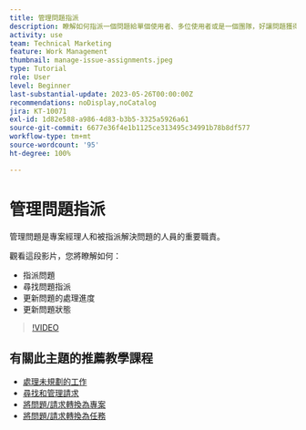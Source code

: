 ```yaml
---
title: 管理問題指派
description: 瞭解如何指派一個問題給單個使用者、多位使用者或是一個團隊，好讓問題獲得解決。
activity: use
team: Technical Marketing
feature: Work Management
thumbnail: manage-issue-assignments.jpeg
type: Tutorial
role: User
level: Beginner
last-substantial-update: 2023-05-26T00:00:00Z
recommendations: noDisplay,noCatalog
jira: KT-10071
exl-id: 1d82e588-a986-4d83-b3b5-3325a5926a61
source-git-commit: 6677e36f4e1b1125ce313495c34991b78b8df577
workflow-type: tm+mt
source-wordcount: '95'
ht-degree: 100%

---
```


# 管理問題指派

管理問題是專案經理人和被指派解決問題的人員的重要職責。

觀看這段影片，您將瞭解如何：

* 指派問題
* 尋找問題指派
* 更新問題的處理進度
* 更新問題狀態

>[!VIDEO](https://video.tv.adobe.com/v/3419931/?quality=12&learn=on)

## 有關此主題的推薦教學課程

* [處理未規劃的工作](/help/manage-work/issues-requests/handle-unplanned-work.md)
* [尋找和管理請求](/help/manage-work/issues-requests/find-requests.md)
* [將問題/請求轉換為專案](/help/manage-work/issues-requests/create-a-project-from-a-request.md)
* [將問題/請求轉換為任務](/help/manage-work/issues-requests/convert-issues-to-other-work-items.md)
